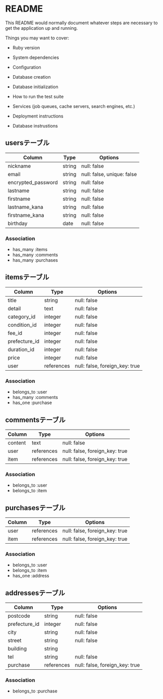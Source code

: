 # README

This README would normally document whatever steps are necessary to get the
application up and running.

Things you may want to cover:

* Ruby version

* System dependencies

* Configuration

* Database creation

* Database initialization

* How to run the test suite

* Services (job queues, cache servers, search engines, etc.)

* Deployment instructions

* Database instrustions
 ## usersテーブル
|Column            |Type    |Options                       |
|------------------|--------|------------------------------|
|nickname          |string  |null: false                   |
|email             |string  |null: false, unique: false    |
|encrypted_password|string  |null: false                   |
|lastname          |string  |null: false                   |
|firstname         |string  |null: false                   |
|lastname_kana     |string  |null: false                   |
|firstname_kana    |string  |null: false                   |
|birthday          |date    |null: false                   |

### Association
- has_many :items
- has_many :comments
- has_many :purchases


 ## itemsテーブル
|Column        |Type       |Options                        |
|--------------|-----------|-------------------------------|
|title         |string     |null: false                    |
|detail        |text       |null: false                    |
|category_id   |integer    |null: false                    |
|condition_id  |integer    |null: false                    |
|fee_id        |integer    |null: false                    |
|prefecture_id |integer    |null: false                    |
|duration_id   |integer    |null: false                    |
|price         |integer    |null: false                    |
|user          |references |null: false, foreign_key: true |

### Association
- belongs_to :user
- has_many :comments
- has_one :purchase


 ## commentsテーブル
|Column    |Type       |Options                        |
|----------|-----------|-------------------------------|
|content   |text       |null: false                    |
|user      |references |null: false, foreign_key: true |
|item      |references |null: false, foreign_key: true |


### Association
- belongs_to :user
- belongs_to :item


 ## purchasesテーブル
|Column    |Type       |Options                        |
|----------|-----------|-------------------------------|
|user      |references |null: false, foreign_key: true |
|item      |references |null: false, foreign_key: true |

### Association
- belongs_to :user
- belongs_to :item
- has_one :address 


 ## addressesテーブル
|Column        |Type       |Options                        |
|--------------|-----------|-------------------------------|
|postcode      |string     |null: false                    |
|prefecture_id |integer    |null: false                    |
|city          |string     |null: false                    |
|street        |string     |null: false                    |
|building      |string     |                               |
|tel           |string     |null: false                    |
|purchase      |references |null: false, foreign_key: true |

### Association
- belongs_to :purchase